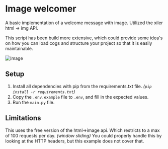 # Image welcomer

A basic implementation of a welcome message with image. Utilized the xiler html -> img
API.

This script has been build more extensive, which could provide some idea's on how you
can load cogs and structure your project so that it is easily maintainable.

![image](https://user-images.githubusercontent.com/38541241/162048398-b9942760-ea67-4f0d-99cd-ebd05c78fd63.png)

## Setup

1. Install all dependencies with pip from the requirements.txt
   file. _(`pip install -r requirements.txt`)_
2. Copy the `.env.example` file to `.env`, and fill in the expected values.
3. Run the `main.py` file.

## Limitations

This uses the free version of the html->image api. Which restricts to a max of 100
requests per day. _(window sliding)_
You could properly handle this by looking at the HTTP headers, but this example does not
cover that.

